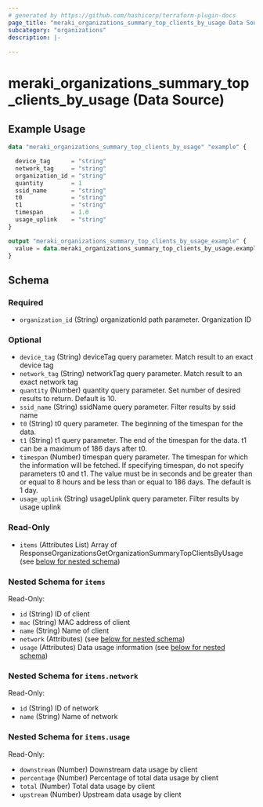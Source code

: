 ```yaml
---
# generated by https://github.com/hashicorp/terraform-plugin-docs
page_title: "meraki_organizations_summary_top_clients_by_usage Data Source - terraform-provider-meraki"
subcategory: "organizations"
description: |-
  
---
```


# meraki_organizations_summary_top_clients_by_usage (Data Source)



## Example Usage

```terraform
data "meraki_organizations_summary_top_clients_by_usage" "example" {

  device_tag      = "string"
  network_tag     = "string"
  organization_id = "string"
  quantity        = 1
  ssid_name       = "string"
  t0              = "string"
  t1              = "string"
  timespan        = 1.0
  usage_uplink    = "string"
}

output "meraki_organizations_summary_top_clients_by_usage_example" {
  value = data.meraki_organizations_summary_top_clients_by_usage.example.items
}
```

<!-- schema generated by tfplugindocs -->
## Schema

### Required

- `organization_id` (String) organizationId path parameter. Organization ID

### Optional

- `device_tag` (String) deviceTag query parameter. Match result to an exact device tag
- `network_tag` (String) networkTag query parameter. Match result to an exact network tag
- `quantity` (Number) quantity query parameter. Set number of desired results to return. Default is 10.
- `ssid_name` (String) ssidName query parameter. Filter results by ssid name
- `t0` (String) t0 query parameter. The beginning of the timespan for the data.
- `t1` (String) t1 query parameter. The end of the timespan for the data. t1 can be a maximum of 186 days after t0.
- `timespan` (Number) timespan query parameter. The timespan for which the information will be fetched. If specifying timespan, do not specify parameters t0 and t1. The value must be in seconds and be greater than or equal to 8 hours and be less than or equal to 186 days. The default is 1 day.
- `usage_uplink` (String) usageUplink query parameter. Filter results by usage uplink

### Read-Only

- `items` (Attributes List) Array of ResponseOrganizationsGetOrganizationSummaryTopClientsByUsage (see [below for nested schema](#nestedatt--items))

<a id="nestedatt--items"></a>
### Nested Schema for `items`

Read-Only:

- `id` (String) ID of client
- `mac` (String) MAC address of client
- `name` (String) Name of client
- `network` (Attributes) (see [below for nested schema](#nestedatt--items--network))
- `usage` (Attributes) Data usage information (see [below for nested schema](#nestedatt--items--usage))

<a id="nestedatt--items--network"></a>
### Nested Schema for `items.network`

Read-Only:

- `id` (String) ID of network
- `name` (String) Name of network


<a id="nestedatt--items--usage"></a>
### Nested Schema for `items.usage`

Read-Only:

- `downstream` (Number) Downstream data usage by client
- `percentage` (Number) Percentage of total data usage by client
- `total` (Number) Total data usage by client
- `upstream` (Number) Upstream data usage by client
